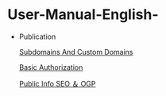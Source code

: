 # User-Manual-English-
- Publication

  [Subdomains And Custom Domains](https://github.com/CS-eukarya/User-Manual-English-/blob/3878973e2a45911fc98bd8b14a7189b063d56f8f/Subdomains%20And%20Custom%20Domains.md)

  [Basic Authorization](https://github.com/CS-eukarya/User-Manual-English-/blob/3878973e2a45911fc98bd8b14a7189b063d56f8f/Basic%20Authorization.md)

  [Public Info SEO ＆ OGP](https://github.com/CS-eukarya/User-Manual-English-/blob/3878973e2a45911fc98bd8b14a7189b063d56f8f/Public%20Info%20SEO%20%EF%BC%86%20OGP.md)
